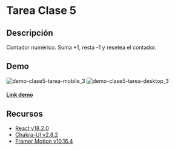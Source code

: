 # Tarea Clase 5

## Descripción
Contador numérico. Suma +1, resta -1 y resetea el contador. 

## Demo
![demo-clase5-tarea-mobile_3](https://i.imgur.com/qgAVhhs.jpg) ![demo-clase5-tarea-desktop_3](https://i.imgur.com/QQgPNVm.jpg)
#### [Link demo](https://pablorito14.github.io/ARGPRO2_Clase5_tarea/) 

## Recursos
- [React v18.2.0](https://es.react.dev/)
- [Chakra-UI v2.8.2](https://chakra-ui.com/)
- [Framer Motion v10.16.4](https://www.framer.com/motion/)

